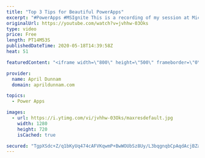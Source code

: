 ```yaml
---
title: "Top 3 Tips for Beautiful PowerApps"
excerpt: "#PowerApps #MSIgnite This is a recording of my session at Microsoft Ignite 2019 on \"Top 3 Tips for Beautiful PowerApps\".  In this 20 minute session, I show tips to help you improve the look and feel of your PowerApps."
originalUrl: https://youtube.com/watch?v=jvhhw-03Oks
type: video
price: Free
length: PT14M53S
publishedDateTime: 2020-05-18T14:39:58Z
heat: 51

featuredContent: "<iframe width=\"800\" height=\"500\" frameborder=\"0\" src=\"https://www.youtube.com/embed/jvhhw-03Oks\" allow=\"accelerometer; autoplay; encrypted-media; gyroscope; picture-in-picture\" allowfullscreen></iframe>"

provider:
  name: April Dunnam
  domain: aprildunnam.com

topics:
  - Power Apps

images:
  - url: https://i.ytimg.com/vi/jvhhw-03Oks/maxresdefault.jpg
    width: 1280
    height: 720
    isCached: true

secured: "TgpXSdc+Z/q1bKyUq474cAFVKqwmP+BwWOUbSz8Uy/L3bqgnqbCpAqdAcjBZazkvzjkhvP93m6F148p7D5FNP5bBh7jEIQAf88bl6Z5nMphUsdpRz4dQWO0wFw91iPvot2dPrtIgjP1ejinfwXH3DmB1ykqnnwK3Mp5i7+m6yavPBvAR4aEed2LOfiLah6YkTxHfM0ncXRPjo3wPm+j//oFhhV8mvYDZ/KUr6Imf+5vtOFPiyXXhxBEVsEw7kl9jhtSABtQiNH14x1qLHQGcNSTqrNDsQvywexT6RrQMuqloTgHjru2OMiLU84rbPsK5HymYTIpyuNqiQpE7INwMNc738ZFZHe8BmUXuYyLtXkrZH9NKCfKRhNouyXUz0qShYYoJR87xaVjyXaDdSSx+q+loCXw0uyORZDWr7opbTd8=;hXDvhYSupyzz0zykY+vssw=="
---
```


